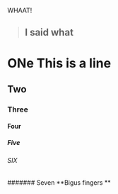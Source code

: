 
WHAAT! 

> ## I said what

# ONe __This is a line__
## Two
### Three
#### Four
##### Five
###### SIX
####### Seven **Bigus fingers **